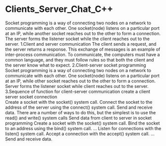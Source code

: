 # Clients_Server_Chat_C++
Socket programming is a way of connecting two nodes on a network to communicate with each other. One socket(node) listens on a particular port at an IP, while another socket reaches out to the other to form a connection. The server forms the listener socket while the client reaches out to the server.
1.Client and server communication
The client sends a request, and the server returns a response. This exchange of messages is an example of inter-process communication. To communicate, the computers must have a common language, and they must follow rules so that both the client and the server know what to expect.
2.Client-server socket programming
Socket programming is a way of connecting two nodes on a network to communicate with each other. One socket(node) listens on a particular port at an IP, while other socket reaches out to the other to form a connection. Server forms the listener socket while client reaches out to the server.
3.Sequence of function for client-server communication
create a client server socket connection  
Create a socket with the socket() system call.
Connect the socket to the address of the server using the connect() system call.
Send and receive data. There are a number of ways to do this, but the simplest is to use the read() and write() system calls
Send data from client to server in socket programming 
Create a socket with the socket() system call.
Bind the socket to an address using the bind() system call. ...
Listen for connections with the listen() system call.
Accept a connection with the accept() system call. ...
Send and receive data.
